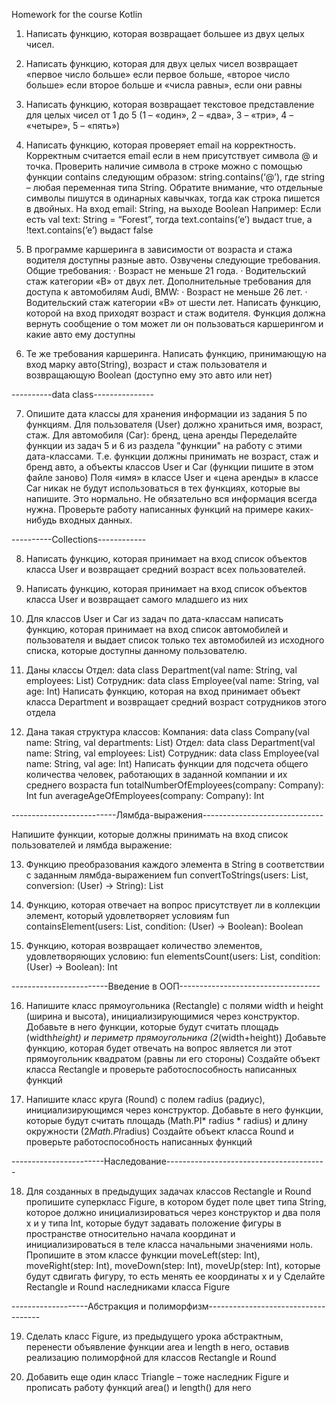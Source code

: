 Homework for the course Kotlin

1. Написать функцию, которая возвращает большее из двух целых чисел.

2. Написать функцию, которая для двух целых чисел возвращает «первое число больше» если первое больше, «второе число больше» если второе больше и «числа равны», если они равны

3. Написать функцию, которая возвращает текстовое представление для целых чисел от 1 до 5 (1 – «один», 2 – «два», 3 – «три», 4 – «четыре», 5 – «пять»)

4. Написать функцию, которая проверяет email на корректность. Корректным считается email если в нем присутствует символа @ и точка. Проверить наличие символа в строке можно с помощью функции contains следующим образом: string.contains(‘@’), где string – любая переменная типа String. Обратите внимание, что отдельные символы пишутся в одинарных кавычках, тогда как строка пишется в двойных.
На вход email: String, на выходе Boolean
Например:
Если есть val text: String = “Forest”, тогда text.contains(‘e’) выдаст true, а !text.contains(‘e’) выдаст false

5. В программе каршеринга в зависимости от возраста и стажа водителя доступны разные авто. Озвучены следующие требования.
Общие требования:
· Возраст не меньше 21 года.
· Водительский стаж категории «В» от двух лет.
Дополнительные требования для доступа к автомобилям Audi, BMW:
· Возраст не меньше 26 лет.
· Водительский стаж категории «В» от шести лет.
Написать функцию, которой на вход приходят возраст и стаж водителя. Функция должна вернуть сообщение о том может ли он пользоваться каршерингом и какие авто ему доступны

6. Те же требования каршеринга. Написать функцию, принимающую на вход марку авто(String), возраст и стаж пользователя и возвращающую Boolean (доступно ему это авто или нет)

----------data class---------------

7. Опишите дата классы для хранения информации из задания 5 по функциям.
Для пользователя (User) должно храниться имя, возраст, стаж. Для автомобиля (Car): бренд, цена аренды
Переделайте функции из задач 5 и 6 из раздела "функции" на работу с этими дата-классами.
Т.е. функции должны принимать не возраст, стаж и бренд авто, а объекты классов User и Car
(функции пишите в этом файле заново)
Поля «имя» в классе User и «цена аренды» в классе Car никак не будут использоваться в тех функциях, которые вы напишите.
Это нормально. Не обязательно вся информация всегда нужна.
Проверьте работу написанных функций на примере каких-нибудь входных данных.

----------Collections------------

8. Написать функцию, которая принимает на вход список объектов класса User и возвращает средний возраст всех пользователей.

9. Написать функцию, которая принимает на вход список объектов класса User и возвращает самого младшего из них

10. Для классов User и Car из задач по дата-классам написать функцию, которая принимает на вход список автомобилей и пользователя и выдает список только тех автомобилей из исходного списка, которые доступны данному пользователю.

11. Даны классы
Отдел: data class Department(val name: String, val employees: List<Employee>)
Сотрудник: data class Employee(val name: String, val age: Int)
Написать функцию, которая на вход принимает объект класса Department и возвращает средний возраст сотрудников этого отдела

12. Дана такая структура классов:
Компания: data class Company(val name: String, val departments: List<Department>)
Отдел: data class Department(val name: String, val employees: List<Employee>)
Сотрудник: data class Employee(val name: String, val age: Int)
Написать функции для подсчета общего количества человек, работающих в заданной компании и их среднего возраста
fun totalNumberOfEmployees(company: Company): Int
fun averageAgeOfEmployees(company: Company): Int

--------------------------Лямбда-выражения------------------------------

Напишите функции, которые должны принимать на вход список пользователей и лямбда выражение:

13. Функцию преобразования каждого элемента в String в соответствии с заданным лямбда-выражением
fun convertToStrings(users: List<User>, conversion: (User) -> String): List<String>

14. Функцию, которая отвечает на вопрос присутствует ли в коллекции элемент, который удовлетворяет условиям
fun containsElement(users: List<User>, condition: (User) -> Boolean): Boolean

15. Функцию, которая возвращает количество элементов, удовлетворяющих условию:
fun elementsCount(users: List<User>, condition: (User) -> Boolean): Int


------------------------Введение в ООП-----------------------------------

16.  Напишите класс прямоугольника (Rectangle) с полями width и height (ширина и высота), инициализирующимися через конструктор.
Добавьте в него функции, которые будут считать площадь (width*height) и периметр прямоугольника (2*(width+height))
Добавьте функцию, которая будет отвечать на вопрос является ли этот прямоугольник квадратом (равны ли его стороны)
Создайте объект класса Rectangle и проверьте работоспособность написанных функций

17. Напишите класс круга (Round) с полем radius (радиус), инициализирующимся через конструктор.
Добавьте в него функции, которые будут считать площадь (Math.PI* radius * radius) и длину окружности (2*Math.PI*radius)
Создайте объект класса Round и проверьте работоспособность написанных функций

-----------------------Наследование----------------------------------------

18. Для созданных в предыдущих задачах классов Rectangle и Round пропишите суперкласс Figure, в котором будет поле цвет типа String, которое должно инициализироваться через конструктор и два поля x и y типа Int, которые будут задавать положение фигуры в пространстве относительно начала координат и инициализироваться в теле класса начальными значениями ноль.
Пропишите в этом классе функции moveLeft(step: Int), moveRight(step: Int), moveDown(step: Int), moveUp(step: Int), которые будут сдвигать фигуру, то есть менять ее координаты x и y
Сделайте Rectangle и Round наследниками класса Figure

-------------------Абстракция и полиморфизм------------------------------------

19. Сделать класс Figure, из предыдущего урока абстрактным, перенести объявление функции area и length в него, оставив реализацию полиморфной для классов Rectangle и Round

20. Добавить еще один класс Triangle – тоже наследник Figure и прописать работу функций area() и length() для него
